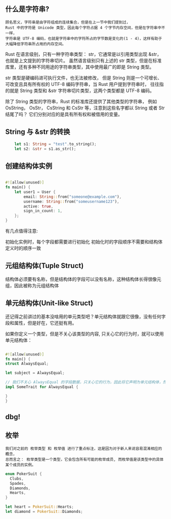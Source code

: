 ## 什么是字符串?
    顾名思义，字符串是由字符组成的连续集合，但是在上一节中我们提到过，
    Rust 中的字符是 Unicode 类型，因此每个字符占据 4 个字节内存空间，但是在字符串中不一样，
    字符串是 UTF-8 编码，也就是字符串中的字符所占的字节数是变化的(1 - 4)，这样有助于大幅降低字符串所占用的内存空间。

Rust 在语言级别，只有一种字符串类型： str，它通常是以引用类型出现 &str，也就是上文提到的字符串切片。
虽然语言级别只有上述的 str 类型，但是在标准库里，还有多种不同用途的字符串类型，其中使用最广的即是 String 类型。

str 类型是硬编码进可执行文件，也无法被修改，
但是 String 则是一个可增长、可改变且具有所有权的 UTF-8 编码字符串，当 Rust 用户提到字符串时，
往往指的就是 String 类型和 &str 字符串切片类型，这两个类型都是 UTF-8 编码。

除了 String 类型的字符串，Rust 的标准库还提供了其他类型的字符串，
例如 OsString， OsStr， CsString 和 CsStr 等，注意到这些名字都以 String 或者 Str 结尾了吗？
它们分别对应的是具有所有权和被借用的变量。


## String 与 &str 的转换

```rust
    let s1: String = "test".to_string();
    let s2: &str = s1.as_str();
```


## 创建结构体实例

```rust

#![allow(unused)]
fn main() {
    let user1 = User {
        email: String::from("someone@example.com"),
        username: String::from("someusername123"),
        active: true,
        sign_in_count: 1,
    };
}
```

有几点值得注意:

初始化实例时，每个字段都需要进行初始化
初始化时的字段顺序不需要和结构体定义时的顺序一致


## 元组结构体(Tuple Struct)

结构体必须要有名称，但是结构体的字段可以没有名称，这种结构体长得很像元组，因此被称为元组结构体

## 单元结构体(Unit-like Struct)

还记得之前讲过的基本没啥用的单元类型吧？单元结构体就跟它很像，没有任何字段和属性，但是好在，它还挺有用。

如果你定义一个类型，但是不关心该类型的内容, 只关心它的行为时，就可以使用 单元结构体：

```rust

#![allow(unused)]
fn main() {
struct AlwaysEqual;

let subject = AlwaysEqual;

// 我们不关心 AlwaysEqual 的字段数据，只关心它的行为，因此将它声明为单元结构体，然后再为它实现某个特征
impl SomeTrait for AlwaysEqual {

}
}

```


## dbg!


## 枚举
    我们对之前的 枚举类型 和 枚举值 进行了重点标注，这是因为对于新人来说容易混淆相应的概念，
    总而言之： 枚举类型是一个类型，它会包含所有可能的枚举成员, 而枚举值是该类型中的具体某个成员的实例。


```rust
enum PokerSuit {
  Clubs,
  Spades,
  Diamonds,
  Hearts,
}

let heart = PokerSuit::Hearts;
let diamond = PokerSuit::Diamonds;

```


